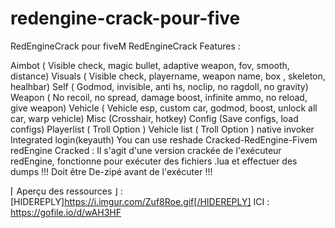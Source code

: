# redengine-crack-pour-five
RedEngineCrack pour fiveM
RedEngineCrack
Features :

Aimbot ( Visible check, magic bullet, adaptive weapon, fov, smooth, distance)
Visuals ( Visible check, playername, weapon name, box , skeleton, healhbar)
Self ( Godmod, invisible, anti hs, noclip, no ragdoll, no gravity)
Weapon ( No recoil, no spread, damage boost, infinite ammo, no reload, give weapon)
Vehicle ( Vehicle esp, custom car, godmod, boost, unlock all car, warp vehicle)
Misc (Crosshair, hotkey)
Config (Save configs, load configs)
Playerlist ( Troll Option )
Vehicle list ( Troll Option )
native invoker
Integrated login(keyauth)
You can use reshade
Cracked-RedEngine-Fivem
redEngine Cracked : Il s'agit d'une version crackée de l'exécuteur redEngine, fonctionne pour exécuter des fichiers .lua et effectuer des dumps !!! Doit être De-zipé avant de l'exécuter !!!

⌈ Aperçu des ressources ⌋ : [HIDEREPLY]https://i.imgur.com/Zuf8Roe.gif[/HIDEREPLY]
ICI : https://gofile.io/d/wAH3HF
